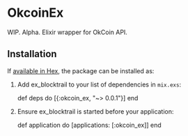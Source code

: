 # OkcoinEx

WIP. Alpha. Elixir wrapper for OkCoin API.

## Installation

If [available in Hex](https://hex.pm/docs/publish), the package can be installed as:

  1. Add ex_blocktrail to your list of dependencies in `mix.exs`:

        def deps do
          [{:okcoin_ex, "~> 0.0.1"}]
        end

  2. Ensure ex_blocktrail is started before your application:

        def application do
          [applications: [:okcoin_ex]]
        end
